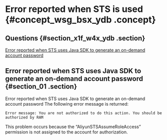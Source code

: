 # Error reported when STS is used {#concept_wsg_bsx_ydb .concept}

## Questions {#section_x1f_w4x_ydb .section}

[Error reported when STS uses Java SDK to generate an on-demand account password](#)

## Error reported when STS uses Java SDK to generate an on-demand account password {#section_01 .section}

Error reported when STS uses Java SDK to generate an on-demand account password The following error message is returned:

```
Error message: You are not authorized to do this action. You should be authorized by RAM
```

This problem occurs because the “AliyunSTSAssumeRoleAccess” permission is not assigned to the account for authorization.

